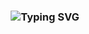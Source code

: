 


<!-- <p align="left"> <img src="https://komarev.com/ghpvc/?username=vruddhikapre&label=Profile%20views&color=000000&style=flat" alt="vruddhikapre" /> </p>

<h1 align="center">Hi , I'm Vruddhi <img src="https://media.giphy.com/media/hvRJCLFzcasrR4ia7z/giphy.gif" width="35"></h1>
 -->

<h3 align="center" <a href="https://git.io/typing-svg"><img src="https://readme-typing-svg.demolab.com?font=monoscope&weight=500&size=30&duration=3000&pause=800&center=true&vCenter=true&width=435&lines=Hi+there%2C+I'm+Vruddhi+;I+hope+you're+doing+well;Enjoy+your+time+%3A)" alt="Typing SVG" /></a></h3>

 

